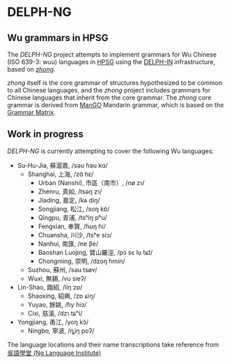 

# DELPH-NG
## Wu grammars in HPSG

The *DELPH-NG* project attempts to implement grammars for Wu Chinese (ISO 639-3: wuu) languages in [HPSG](http://hpsg.stanford.edu/) using the [DELPH-IN](http://delph-in.net) infrastructure, based on [*zhong*](https://github.com/delph-in/zhong).

*zhong* itself is the core grammar of structures hypothesized to be common to all Chinese languages, and the *zhong* project includes grammars for Chinese languages that inherit from the core grammar. The *zhong* core grammar is derived from [ManGO](http://moin.delph-in.net/MandarinGrammarOnline) Mandarin grammar, which is based on the [Grammar Matrix](http://www.delph-in.net/matrix/).


## Work in progress

*DELPH-NG* is currently attempting to cover the following Wu languages:

* Su-Hu-Jia, 蘇滬嘉, /səu ɦəu kɑ/
  * Shanghai, 上海, /zɑ̃ hᴇ/
    * Urban (Nanshi), 市區（南市）, /nø zɿ/
    * Zhenru, 真如, /tsəŋ zɿ/
    * Jiading, 嘉定, /kᴀ diŋ/
    * Songjiang, 松江, /soŋ kɒ̃/
    * Qingpu, 青浦, /tsʰiŋ pʰu/
    * Fengxian, 奉賢, /ɦʊŋ ɦi/
    * Chuansha, 川沙, /tsʰe siɔ/
    * Nanhui, 南匯, /ne βe/
    * Baoshan Luojing, 寶山羅涇, /pɔ sɛ lu tɕɪ̃/
    * Chongming, 崇明, /dzoŋ ɦmin/
  * Suzhou, 蘇州, /səu tsøʏ/
  * Wuxi, 無錫, /vu sieʔ/
* Lin-Shao, 臨紹, /liŋ zɒ/
  * Shaoxing, 紹興, /zɒ ɕiŋ/
  * Yuyao, 餘姚, /ɦy ɦiɔ/
  * Cixi, 慈溪, /dzɿ tɕʰi/
* Yongjiang, 甬江, /yoŋ kɔ̃/
  * Ningbo, 寧波, /ȵiŋ poʔ/

The language locations and their name transcriptions take reference from [
吳語學堂 (Ng Language Institute)](https://wugniu.com/)
